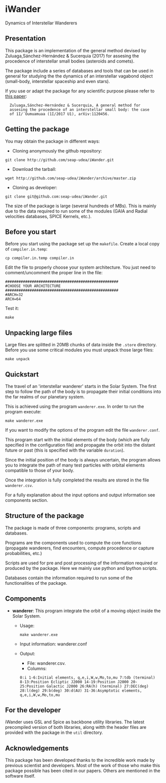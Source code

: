# iWander
Dynamics of Interstellar Wanderers

Presentation
------------

This package is an implementation of the general method devised by
Zuluaga,Sánchez-Hernández & Sucerquia (2017) for assesing the
procedence of interstellar small bodies (asteroids and comets).

The package include a series of databases and tools that can be used
in general for studying the the dynamics of an interstellar vagabond
object (small-body, interstellar spaceship and even stars).

If you use or adapt the package for any scientific purpose please
refer to [this paper](http://arxiv.org):

      Zuluaga,Sánchez-Hernández & Sucerquia, A general method for
      assesing the procedence of an interstellar small body: the case
      of 1I/´Oumuamuaa (1I/2017 U1), arXiv:1120456.

Getting the package
-------------------

You may obtain the package in different ways:

- Cloning anonymously the github repository:
```  
git clone http://github.com/seap-udea/iWander.git
```  

- Download the tarball:
```  
wget http://github.com/seap-udea/iWander/archive/master.zip
```  

- Cloning as developer:
```  
git clone git@github.com:seap-udea/iWander.git
```  

The size of the package is large (several hundreds of MBs).  This is
mainly due to the data required to run some of the modules (GAIA and
Radial velocities databases, SPICE Kernels, etc.).  

Before you start
----------------

Before you start using the package set up the `makefile`.  Create a
local copy of `compiler.in.temp`:

```  
cp compiler.in.temp compiler.in
```  

Edit the file to properly choose your system architecture.  You just
need to comment/uncomment the proper line in the file:

```  
###################################################
#CHOOSE YOUR ARCHITECTURE
###################################################
#ARCH=32
ARCH=64
```  

Test it:

```  
make
```  

Unpacking large files
---------------------

Large files are splitted in 20MB chunks of data inside the `.store`
directory.  Before you use some critical modules you must unpack those
large files:

```  
make unpack
```  

Quickstart
----------

The travel of an 'interstellar wanderer' starts in the Solar System.
The first step to follow the path of the body is to propagate their
initial conditions into the far realms of our planetary system.

This is achieved using the program `wanderer.exe`.  In order to run
the program execute:

```  
make wanderer.exe
```  

If you want to modify the options of the program edit the file
`wanderer.conf`.

This program start with the initial elements of the body (which are
fully specified in the configuration file) and propagate the orbit
into the distant future or past (this is specified with the variable
`duration`).

Since the initial position of the body is always uncertain, the
program allows you to integrate the path of many test particles with
orbital elements compatible to those of your body.

Once the integration is fully completed the results are stored in the
file `wanderer.csv`.

For a fully explanation about the input options and output information see
components section.

Structure of the package
------------------------

The package is made of three components: programs, scripts and
databases.  

Programs are the components used to compute the core functions
(propagate wanderers, find encounters, compute procedence or capture
probabilities, etc.)

Scripts are used for pre and post processing of the information
required or produced by the package.  Here we mainly use python and
Ipython scripts.

Databases contain the information required to run some of the
functionalities of the package.

Components
----------

- **wanderer**: This program integrate the orbit of a moving object
  inside the Solar System.
  
  * Usage: 

    ``
    make wanderer.exe
    ``

  * Input information: wanderer.conf

  * Output: 

    + File: wanderer.csv.
    + Columns:

    ``
          0:i
	  1-6:Initial elements, q,e,i,W,w,Mo,to,mu
	  7:tdb (terminal)
	  8-13:Position Ecliptic J2000
	  14-19:Position J2000
	  20-25:Position Galactic J2000
	  26:RA(h) (terminal)
	  27:DEC(deg)
	  28:l(deg)
	  29:b(deg)
	  30:d(AU)
	  31-36:Asymptotic elements, q,e,i,W,w,Mo,to,mu
    ``


For the developer
-----------------

iWander uses GSL and Spice as backbone utility libraries.  The latest
precompiled version of both libraries, along witth the header files
are provided with the package in the `util` directory.

Acknowledgements
----------------

This package has been developed thanks to the incredible work made by
previous scientist and developers. Most of the work of those who make
this package possible has been cited in our papers.  Others are
mentioned in the software itself.